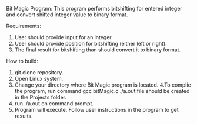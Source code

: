 Bit Magic Program: This program performs bitshifting for entered integer and convert shifted integer value to binary format.

Requirements:
1. User should provide input for an integer.
2. User should provide position for bitshifting (either left or right).
3. The final result for bitshifting than should convert it to binary format.

How to build:
1. git clone repository.
2. Open Linux system.
3. Change your directory where Bit Magic program is located.
4.To complie the program, run command gcc bitMagic.c
./a.out file should be created in the Projects folder.
5. run ./a.out on command prompt.
6. Program will execute. Follow user instructions in the program to get results.